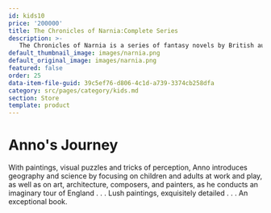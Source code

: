 ```yaml
---
id: kids10
price: '200000'
title: The Chronicles of Narnia:Complete Series
description: >-
   The Chronicles of Narnia is a series of fantasy novels by British author C. S. Lewis. ... The series is set in the fictional realm of Narnia, a fantasy world of magic, mythical beasts, and talking animals. It narrates the adventures of various children who play central roles in the unfolding history of the Narnian world.
default_thumbnail_image: images/narnia.png
default_original_image: images/narnia.png
featured: false
order: 25
data-item-file-guid: 39c5ef76-d806-4c1d-a739-3374cb258dfa
category: src/pages/category/kids.md
section: Store
template: product
---
```


# Anno's Journey

With paintings, visual puzzles and tricks of perception, Anno introduces geography and science by focusing on children and adults at work and play, as well as on art, architecture, composers, and painters, as he conducts an imaginary tour of England . . . Lush paintings, exquisitely detailed . . . An exceptional book.